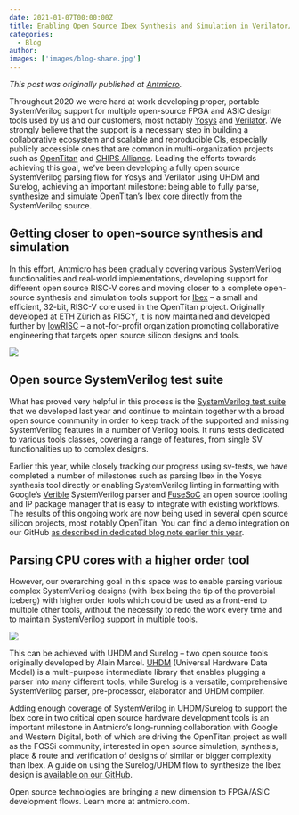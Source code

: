 ```yaml
---
date: 2021-01-07T00:00:00Z
title: Enabling Open Source Ibex Synthesis and Simulation in Verilator/Yosys via UHDM/Surelog
categories:
  - Blog
author:
images: ['images/blog-share.jpg']
---
```


*This post was originally published at [Antmicro](https://antmicro.com/blog/2020/12/ibex-support-in-verilator-yosys-via-uhdm-surelog/).*

Throughout 2020 we were hard at work developing proper, portable SystemVerilog support for multiple open-source FPGA and ASIC design tools used by us and our customers, most notably [Yosys](https://github.com/YosysHQ/yosys) and [Verilator](https://github.com/verilator/verilator). We strongly believe that the support is a necessary step in building a collaborative ecosystem and scalable and reproducible CIs, especially publicly accessible ones that are common in multi-organization projects such as [OpenTitan](https://opentitan.org/) and [CHIPS Alliance](https://chipsalliance.org/). Leading the efforts towards achieving this goal, we’ve been developing a fully open source SystemVerilog parsing flow for Yosys and Verilator using UHDM and Surelog, achieving an important milestone: being able to fully parse, synthesize and simulate OpenTitan’s Ibex core directly from the SystemVerilog source.

## Getting closer to open-source synthesis and simulation

In this effort, Antmicro has been gradually covering various SystemVerilog functionalities and real-world implementations, developing support for different open source RISC-V cores and moving closer to a complete open-source synthesis and simulation tools support for [Ibex](https://github.com/lowRISC/ibex) – a small and efficient, 32-bit, RISC-V core used in the OpenTitan project. Originally developed at ETH Zürich as RI5CY, it is now maintained and developed further by [lowRISC](https://www.lowrisc.org/) – a not-for-profit organization promoting collaborative engineering that targets open source silicon designs and tools.

![](Logos.svg)

## Open source SystemVerilog test suite

What has proved very helpful in this process is the [SystemVerilog test suite](https://github.com/SymbiFlow/sv-tests) that we developed last year and continue to maintain together with a broad open source community in order to keep track of the supported and missing SystemVerilog features in a number of Verilog tools. It runs tests dedicated to various tools classes, covering a range of features, from single SV functionalities up to complex designs.

Earlier this year, while closely tracking our progress using sv-tests, we have completed a number of milestones such as parsing Ibex in the Yosys synthesis tool directly or enabling SystemVerilog linting in formatting with Google’s [Verible](https://github.com/google/verible) SystemVerilog parser and [FuseSoC](https://github.com/olofk/fusesoc) an open source tooling and IP package manager that is easy to integrate with existing workflows. The results of this ongoing work are now being used in several open source silicon projects, most notably OpenTitan. You can find a demo integration on our GitHub [as described in dedicated blog note earlier this year](https://antmicro.com/blog/2020/04/systemverilog-linter-and-formatter-in-fusesoc/).

## Parsing CPU cores with a higher order tool

However, our overarching goal in this space was to enable parsing various complex SystemVerilog designs (with Ibex being the tip of the proverbial iceberg) with higher order tools which could be used as a front-end to multiple other tools, without the necessity to redo the work every time and to maintain SystemVerilog support in multiple tools.

![](Universal-hardware-data-model-outlines.svg)

This can be achieved with UHDM and Surelog – two open source tools originally developed by Alain Marcel. [UHDM](https://github.com/alainmarcel/UHDM) (Universal Hardware Data Model) is a multi-purpose intermediate library that enables plugging a parser into many different tools, while Surelog is a versatile, comprehensive SystemVerilog parser, pre-processor, elaborator and UHDM compiler.

Adding enough coverage of SystemVerilog in UHDM/Surelog to support the Ibex core in two critical open source hardware development tools is an important milestone in Antmicro’s long-running collaboration with Google and Western Digital, both of which are driving the OpenTitan project as well as the FOSSi community, interested in open source simulation, synthesis, place & route and verification of designs of similar or bigger complexity than Ibex. A guide on using the Surelog/UHDM flow to synthesize the Ibex design is [available on our GitHub](https://github.com/antmicro/surelog-uhdm-ibex-guide).

Open source technologies are bringing a new dimension to FPGA/ASIC development flows. Learn more at antmicro.com.
